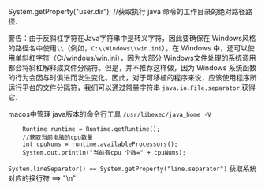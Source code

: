 System.getProperty("user.dir"); //获取执行 java 命令的工作目录的绝对路径路径.

警告：由于反斜杠字符在Java字符串中是转义字符，因此要确保在 Windows风格的路径名中使用`\\`（例如，`C:\\Windows\\win.ini`）。在 Windows 中，还可以使用单斜杠字符（C:/windous/win.ini），因为大部分 Windows文件处理的系统调用都会将斜杠解释成文件分隔符。但是，并不推荐这样做，因为 Windows 系统函数的行为会因与时俱进而发生变化。因此，对于可移植的程序来说，应该使用程序所运行平台的文件分隔符，我们可以通过常量字符串 `java.io.File.separator` 获得它.

macos中管理 java版本的命令行工具 `/usr/libexec/java_home -V`

		Runtime runtime = Runtime.getRuntime();
		//获取当前电脑的cpu数量
		int cpuNums = runtime.availableProcessors();
		System.out.println("当前有cpu 个数=" + cpuNums);

`System.lineSeparator() == System.getProperty("line.separator")` 获取系统对应的换行符 ==> "\n"